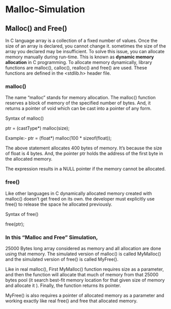 # Malloc-Simulation

## Malloc() and Free()

In C language array is a collection of a fixed number of values. Once the size of an array is declared, you cannot change it. sometimes the size of the array you declared may be insufficient. To solve this issue, you can allocate memory manually during run-time. This is known as **dynamic memory allocation** in C programming. To allocate memory dynamically, library functions are malloc(), calloc(), realloc() and free() are used. These functions are defined in the <stdlib.h> header file.

### malloc()

The name “malloc” stands for memory allocation. The malloc() function reserves a block of memory of the specified number of bytes. And, it returns a pointer of void which can be cast into a pointer of any form.

Syntax of malloc()

ptr = (castType*) malloc(size);

Example:-   ptr = (float*) malloc(100 * sizeof(float));

The above statement allocates 400 bytes of memory. It’s because the size of float is 4 bytes. And, the pointer ptr holds the address of the first byte in the allocated memory.

The expression results in a NULL pointer if the memory cannot be allocated.

### free()
Like other languages in C dynamically allocated memory created with malloc() doesn’t get freed on its own. the developer must explicitly use free() to release the space he allocated previously.

Syntax of free()

free(ptr);

### In this “Malloc and Free” Simulation,

25000 Bytes long array considered as memory and all allocation are done using that memory. The simulated version of malloc() is called MyMalloc() and the simulated version of free() is called MyFree().

Like in real malloc(), First MyMalloc() function requires size as a parameter, and then the function will allocate that much of memory from that 25000 bytes pool (it search best-fit memory location for that given size of memory and allocate it ). Finally, the function returns its pointer.

MyFree() is also requires a pointer of allocated memory as a parameter and working exactly like real free() and free  that allocated memory.
